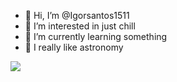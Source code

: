 - 👋 Hi, I’m @Igorsantos1511
- 👀 I’m interested in just chill
- 🌱 I’m currently learning something 
- 🙂 I really like astronomy


<!---
Igorsantos1511/Igorsantos1511 is a ✨ special ✨ repository because its `README.md` (this file) appears on your GitHub profile.
You can click the Preview link to take a look at your changes.
--->
![](https://tenor.com/bOLgA.gif)
